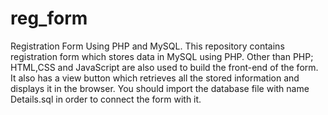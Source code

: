 # reg_form
Registration Form Using PHP and MySQL.
This repository contains registration form which stores data in MySQL using PHP.
Other than PHP; HTML,CSS and JavaScript are also used to build the front-end of the form. It also has a view button which retrieves
all the stored information and displays it in the browser. You should import the database file with name Details.sql in order to connect the form with it.
